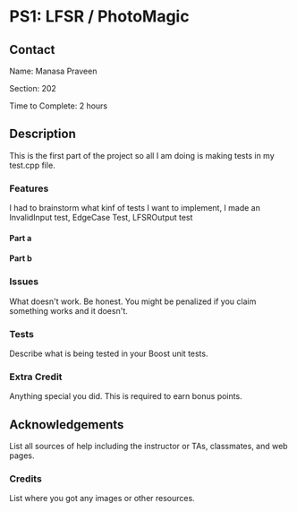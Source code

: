 # PS1: LFSR / PhotoMagic

## Contact
Name: Manasa Praveen

Section: 202

Time to Complete: 2 hours


## Description
This is the first part of the project so all I am doing is making tests in my test.cpp file.

### Features
I had to brainstorm what kinf of tests I want to implement, I made an InvalidInput test, EdgeCase Test, LFSROutput test

#### Part a

#### Part b

### Issues
What doesn't work.  Be honest.  You might be penalized if you claim something works and it doesn't.

### Tests
Describe what is being tested in your Boost unit tests.

### Extra Credit
Anything special you did. This is required to earn bonus points.

## Acknowledgements
List all sources of help including the instructor or TAs, classmates, and web pages.

### Credits
List where you got any images or other resources.
